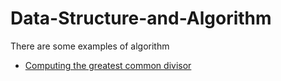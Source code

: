 # Data-Structure-and-Algorithm

There are some examples of algorithm

* [Computing the greatest common divisor](https://github.com/xz1996/Data-Structure-and-Algorithm/tree/master/GCD)

